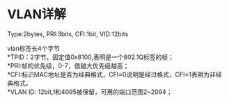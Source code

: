 # VLAN详解
Type:2bytes, PRI:3bits, CFI:1bit, VID:12bits

vlan标签长4个字节  
*TPID：2字节，固定值0x8100,表明是一个802.1Q标签的帧；  
*PRI:帧的优先级，0-7，值越大优先级越高；  
*CFI:标识MAC地址是否为经典格式，CFI=0说明是经过格式，CFI=1表明为非经典格式。  
*VLAN ID: 12bit,1和4095被保留，可用的端口范围2~2094；  


